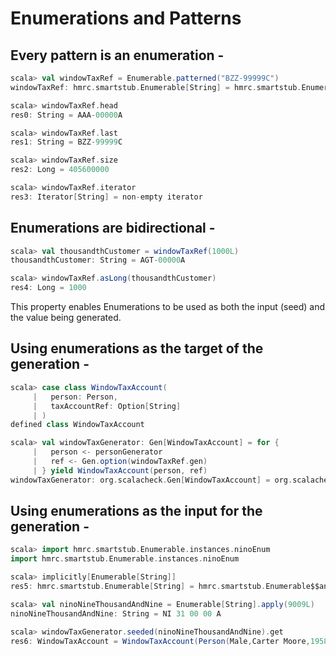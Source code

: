 # Enumerations and Patterns 




## Every pattern is an enumeration - 

```scala
scala> val windowTaxRef = Enumerable.patterned("BZZ-99999C")
windowTaxRef: hmrc.smartstub.Enumerable[String] = hmrc.smartstub.Enumerable$$anon$3@4815d0a5

scala> windowTaxRef.head
res0: String = AAA-00000A

scala> windowTaxRef.last
res1: String = BZZ-99999C

scala> windowTaxRef.size
res2: Long = 405600000

scala> windowTaxRef.iterator
res3: Iterator[String] = non-empty iterator
```

## Enumerations are bidirectional - 

```scala
scala> val thousandthCustomer = windowTaxRef(1000L)
thousandthCustomer: String = AGT-00000A

scala> windowTaxRef.asLong(thousandthCustomer)
res4: Long = 1000
```

This property enables Enumerations to be used as both the input (seed)
and the value being generated.

## Using enumerations as the target of the generation - 

```scala
scala> case class WindowTaxAccount(
     |   person: Person, 
     |   taxAccountRef: Option[String]
     | )
defined class WindowTaxAccount

scala> val windowTaxGenerator: Gen[WindowTaxAccount] = for { 
     |   person <- personGenerator
     |   ref <- Gen.option(windowTaxRef.gen)
     | } yield WindowTaxAccount(person, ref)
windowTaxGenerator: org.scalacheck.Gen[WindowTaxAccount] = org.scalacheck.Gen$$anon$3@6246961b
```

## Using enumerations as the input for the generation - 

```scala
scala> import hmrc.smartstub.Enumerable.instances.ninoEnum
import hmrc.smartstub.Enumerable.instances.ninoEnum

scala> implicitly[Enumerable[String]]
res5: hmrc.smartstub.Enumerable[String] = hmrc.smartstub.Enumerable$$anon$3@32992cec

scala> val ninoNineThousandAndNine = Enumerable[String].apply(9009L)
ninoNineThousandAndNine: String = NI 31 00 00 A

scala> windowTaxGenerator.seeded(ninoNineThousandAndNine).get
res6: WindowTaxAccount = WindowTaxAccount(Person(Male,Carter Moore,1958-03-27,List(77, Nuthampstead Road, Derby, DE70 2AA)),None)
```
